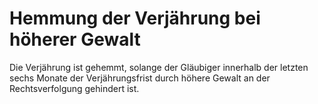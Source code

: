 # Hemmung der Verjährung bei höherer Gewalt

Die Verjährung ist gehemmt, solange der Gläubiger innerhalb der letzten sechs Monate der Verjährungsfrist durch höhere Gewalt an der Rechtsverfolgung gehindert ist. 

